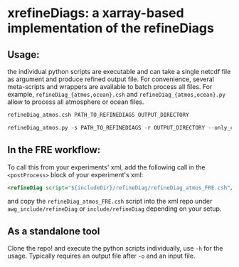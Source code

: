 # xrefineDiags: a xarray-based implementation of the refineDiags

## Usage:

the individual python scripts are executable and can take a single netcdf file as argument and produce refined output file.
For convenience, several meta-scripts and wrappers are available to batch process all files.
For example, `refineDiag_{atmos,ocean}.csh` and `refineDiag_{atmos,ocean}.py` allow to process all atmosphere or ocean files.

```bash
refineDiag_atmos.csh PATH_TO_REFINEDIAGS OUTPUT_DIRECTORY
```

```python
refineDiag_atmos.py -s PATH_TO_REFINEDIAGS -r OUTPUT_DIRECTORY --only_cmip
```

## In the FRE workflow:

To call this from your experiments' xml, add the following call in the `<postProcess>` block of your experiment's xml:

```xml
<refineDiag script="${includeDir}/refineDiag/refineDiag_atmos_FRE.csh"/>
```

and copy the `refineDiag_atmos_FRE.csh` script into the xml repo under `awg_include/refineDiag` or `include/refineDiag` depending on your setup.

## As a standalone tool

Clone the repo! and execute the python scripts individually, use `-h` for the usage. Typically requires an output file after `-o` and an input file.
